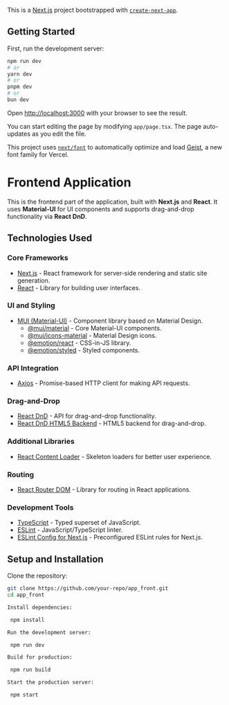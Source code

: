 This is a [Next.js](https://nextjs.org) project bootstrapped with [`create-next-app`](https://nextjs.org/docs/app/api-reference/cli/create-next-app).

## Getting Started

First, run the development server:

```bash
npm run dev
# or
yarn dev
# or
pnpm dev
# or
bun dev
```

Open [http://localhost:3000](http://localhost:3000) with your browser to see the result.

You can start editing the page by modifying `app/page.tsx`. The page auto-updates as you edit the file.

This project uses [`next/font`](https://nextjs.org/docs/app/building-your-application/optimizing/fonts) to automatically optimize and load [Geist](https://vercel.com/font), a new font family for Vercel.

# Frontend Application

This is the frontend part of the application, built with **Next.js** and **React**. It uses **Material-UI** for UI components and supports drag-and-drop functionality via **React DnD**.

## **Technologies Used**

### **Core Frameworks**
- [Next.js](https://nextjs.org/) - React framework for server-side rendering and static site generation.
- [React](https://reactjs.org/) - Library for building user interfaces.

### **UI and Styling**
- [MUI (Material-UI)](https://mui.com/) - Component library based on Material Design.
  - [@mui/material](https://mui.com/material-ui/getting-started/overview/) - Core Material-UI components.
  - [@mui/icons-material](https://mui.com/material-ui/material-icons/) - Material Design icons.
  - [@emotion/react](https://emotion.sh/docs/introduction) - CSS-in-JS library.
  - [@emotion/styled](https://emotion.sh/docs/styled) - Styled components.

### **API Integration**
- [Axios](https://axios-http.com/) - Promise-based HTTP client for making API requests.

### **Drag-and-Drop**
- [React DnD](https://react-dnd.github.io/react-dnd/about) - API for drag-and-drop functionality.
- [React DnD HTML5 Backend](https://react-dnd.github.io/react-dnd/docs/backends/html5) - HTML5 backend for drag-and-drop.

### **Additional Libraries**
- [React Content Loader](https://github.com/danilowoz/react-content-loader) - Skeleton loaders for better user experience.

### **Routing**
- [React Router DOM](https://reactrouter.com/) - Library for routing in React applications.

### **Development Tools**
- [TypeScript](https://www.typescriptlang.org/) - Typed superset of JavaScript.
- [ESLint](https://eslint.org/) - JavaScript/TypeScript linter.
- [ESLint Config for Next.js](https://nextjs.org/docs/basic-features/eslint) - Preconfigured ESLint rules for Next.js.

## **Setup and Installation**



  Clone the repository:
   ```bash
   git clone https://github.com/your-repo/app_front.git
   cd app_front

  Install dependencies:

    npm install

Run the development server:
 
    npm run dev

Build for production:

    npm run build

Start the production server:

    npm start
